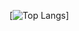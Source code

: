 [![Top Langs](https://github-readme-stats.vercel.app/api/top-langs/?username=albertcsipak&langs_count=20&layout=compact)]
